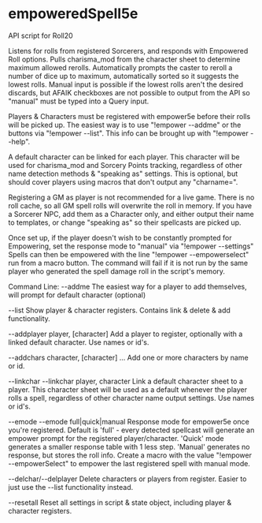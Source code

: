 # empoweredSpell5e
API script for Roll20

Listens for rolls from registered Sorcerers, and responds with Empowered Roll options. Pulls charisma_mod from the character sheet to determine maximum allowed rerolls. Automatically prompts the caster to reroll a number of dice up to maximum, automatically sorted so it suggests the lowest rolls. Manual input is possible if the lowest rolls aren't the desired discards, but AFAIK checkboxes are not possible to output from the API so "manual" must be typed into a Query input.

Players & Characters must be registered with empower5e before their rolls will be picked up. The easiest way is to use "!empower --addme" or the buttons via "!empower --list". This info can be brought up with "!empower --help".

A default character can be linked for each player. This character will be used for charisma_mod and Sorcery Points tracking, regardless of other name detection methods & "speaking as" settings. This is optional, but should cover players using macros that don't output any "charname=".

Registering a GM as player is not recommended for a live game. There is no roll cache, so all GM spell rolls will overwrite the roll in memory. If you have a Sorcerer NPC, add them as a Character only, and either output their name to templates, or change "speaking as" so their spellcasts are picked up.

Once set up, if the player doesn't wish to be constantly prompted for Empowering, set the response mode to "manual" via "!empower --settings"
Spells can then be empowered with the line "!empower --empowerselect" run from a macro button. The command will fail if it is not run by the same player who generated the spell damage roll in the script's memory.

Command Line:
--addme	The easiest way for a player to add themselves, will prompt for default character (optional)

--list	Show player & character registers. Contains link & delete & add functionality.

--addplayer	player, [character]
Add a player to register, optionally with a linked default character. Use names or id's.

--addchars character, [character] ...
Add one or more characters by name or id.

--linkchar	--linkchar player, character
Link a default character sheet to a player. This character sheet will be used as a default whenever the player rolls a spell, regardless of other character name output settings. Use names or id's.

--emode	--emode full|quick|manual
Response mode for empower5e once you're registered. Default is 'full' - every detected spellcast will generate an empower prompt for the registered player/character. 'Quick' mode generates a smaller response table with 1 less step. 'Manual' generates no response, but stores the roll info. Create a macro with the value "!empower --empowerSelect" to empower the last registered spell with manual mode.

--delchar/--delplayer	Delete characters or players from register. Easier to just use the --list functionality instead.

--resetall	Reset all settings in script & state object, including player & character registers.
